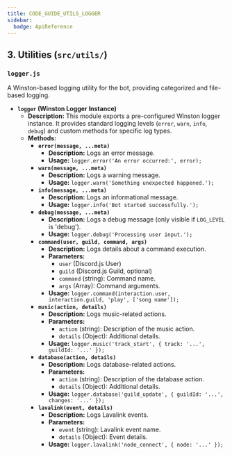 ```yaml
---
title: CODE_GUIDE_UTILS_LOGGER
sidebar:
  badge: ApiReference
---
```


## 3. Utilities (`src/utils/`)

### `logger.js`
A Winston-based logging utility for the bot, providing categorized and file-based logging.

*   **`logger` (Winston Logger Instance)**
    *   **Description:** This module exports a pre-configured Winston logger instance. It provides standard logging levels (`error`, `warn`, `info`, `debug`) and custom methods for specific log types.
    *   **Methods:**
        *   **`error(message, ...meta)`**
            *   **Description:** Logs an error message.
            *   **Usage:** `logger.error('An error occurred:', error);`
        *   **`warn(message, ...meta)`**
            *   **Description:** Logs a warning message.
            *   **Usage:** `logger.warn('Something unexpected happened.');`
        *   **`info(message, ...meta)`**
            *   **Description:** Logs an informational message.
            *   **Usage:** `logger.info('Bot started successfully.');`
        *   **`debug(message, ...meta)`**
            *   **Description:** Logs a debug message (only visible if `LOG_LEVEL` is 'debug').
            *   **Usage:** `logger.debug('Processing user input.');`
        *   **`command(user, guild, command, args)`**
            *   **Description:** Logs details about a command execution.
            *   **Parameters:**
                *   `user` (Discord.js User)
                *   `guild` (Discord.js Guild, optional)
                *   `command` (string): Command name.
                *   `args` (Array<string>): Command arguments.
            *   **Usage:** `logger.command(interaction.user, interaction.guild, 'play', ['song name']);`
        *   **`music(action, details)`**
            *   **Description:** Logs music-related actions.
            *   **Parameters:**
                *   `action` (string): Description of the music action.
                *   `details` (Object): Additional details.
            *   **Usage:** `logger.music('track_start', { track: '...', guildId: '...' });`
        *   **`database(action, details)`**
            *   **Description:** Logs database-related actions.
            *   **Parameters:**
                *   `action` (string): Description of the database action.
                *   `details` (Object): Additional details.
            *   **Usage:** `logger.database('guild_update', { guildId: '...', changes: '...' });`
        *   **`lavalink(event, details)`**
            *   **Description:** Logs Lavalink events.
            *   **Parameters:**
                *   `event` (string): Lavalink event name.
                *   `details` (Object): Event details.
            *   **Usage:** `logger.lavalink('node_connect', { node: '...' });`
